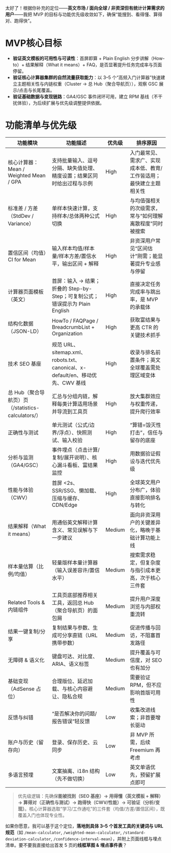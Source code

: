太好了！根据你补充的定位——**英文市场 / 面向全球 / 非资深但有统计计算需求的用户**——我把 MVP 的目标与功能优先级收敛如下，确保“能搜到、看得懂、算得对、跑得快”。

# MVP核心目标

* **验证英文模板的可用性与可读性**：首屏即算 + Plain English 分步讲解（How-to）+ 结果解释（What it means）+ FAQ，是否显著提升任务完成率与页面停留。
* **验证核心计算器集群的自然流量获取能力**：以 3–5 个“高频入门计算器”快速建立主题相关性与内链权重（Cluster → 总 Hub（聚合导航页）），观察 GSC 展示/点击与长尾覆盖。
* **验证基础数据与变现链路**：GA4/GSC 事件闭环可用，建立 RPM 基线（不干扰体验），为后续扩展与优先级调整提供依据。

# 功能清单与优先级

| 功能模块                               | 功能描述                                                             | 优先级    | 排序原因                               |
| ---------------------------------- | ---------------------------------------------------------------- | ------ | ---------------------------------- |
| 核心计算器：Mean / Weighted Mean / GPA   | 支持批量输入、逗号分隔、缺失值处理、精度设置；结果区同时给出过程与示例                              | High   | 入门最常见、需求广、实现成本低、教育/工作皆适用；最快建立主题相关性 |
| 标准差 / 方差（StdDev / Variance）        | 单样本快速计算，支持样本/总体两种公式切换                                            | High   | 与均值强相关的次级需求，常与“如何理解离散程度”同时被搜索      |
| 置信区间（均值）CI for Mean                | 输入样本均值/样本量/样本方差/置信水平，输出区间 + 解释                                   | High   | 非资深用户常见“区间估计”刚需；能显著提升专业感与停留        |
| 计算器页面模板（英文）                        | 首屏：输入 → 结果；折叠的 Step-by-Step；可复制公式；错误提示为 Plain English            | High   | 直接决定任务完成率与跳出率，是 MVP 的承载体           |
| 结构化数据（JSON-LD）                     | HowTo / FAQPage / BreadcrumbList + Organization                  | High   | 获取富结果与更高 CTR 的关键技术抓手               |
| 技术 SEO 基座                          | 规范 URL、sitemap.xml、robots.txt、canonical、x-default/en、移动优先、CWV 基线 | High   | 收录与排名前置条件；英文全球覆盖需处理区域变体            |
| 总 Hub（聚合导航页）页（/statistics-calculators/） | 汇总与分组内链，解释每类计算适用场景并导流到工具页                                        | High   | 放大集群效应与权重传递，提升爬行效率                 |
| 正确性与测试                             | 单元测试（公式/边界/浮点）、快照测试、输入校验                                         | High   | “算错=毁灭性打击”，信任与留存的底座                |
| 分析与监测（GA4/GSC）                     | 事件埋点（点击计算/复制/展开说明）、核心漏斗看板、富结果监控                                  | High   | 用数据验证假设与迭代优先级                      |
| 性能与体验（CWV）                         | 首屏 <2s、SSR/SSG、懒加载、压缩与缓存、CDN/Edge                                | High   | 全球英文用户分布广，体验直接影响排名与转化              |
| 结果解释（What it means）                | 用通俗英文解释计算含义、常见误解与下一步建议                                           | Medium | 面向非资深用户的关键差异化，略晚于基础计算功能上线          |
| 样本量估算（比例/均值）                       | 轻量版样本量计算器（输入误差容许/置信水平）                                           | Medium | 搜索需求稳定，但复杂度与指引成本更高，次于核心三件套         |
| Related Tools & 内链组件               | 工具页底部推荐相关工具，返回总 Hub（聚合导航页）的面包屑                               | Medium | 提升用户深度浏览与内部权重流转                    |
| 结果一键复制/分享                          | 复制结果与参数、生成可分享直链（URL 携带参数）                                        | Medium | 促进传播与回访，不阻塞首发路径                    |
| 无障碍 & 语义化                          | 键盘可达、对比度、ARIA、语义标签                                               | Medium | 提升覆盖与可信度，对 SEO 也有加分                |
| 基础变现（AdSense 占位）                   | 合理版位、延迟加载、与核心内容避让、隐私合规                                           | Medium | 需要验证 RPM，但不应影响首版可用性                |
| 反馈与纠错                              | “是否解决你的问题/报告错误”轻反馈                                               | Low    | 收集改进线索；非首要增长驱动                     |
| 账户与历史（留存向）                         | 登录、保存历史、云同步                                                      | Low    | 非 MVP 所需，后续 Freemium 再考虑           |
| 多语言预埋                              | 文案抽离、i18n 结构（先不做切换）                                              | Low    | 英文单语优先，预留扩展点即可                     |

> 优先级逻辑：先确保**能被找到（SEO 基座）→ 用得懂（英文模板 + 解释）→ 算得对（正确性与测试）→ 跑得快（CWV/性能）→ 可验证（分析/变现）**。核心计算器选取“学习/工作通吃”的三件套（均值/方差/置信区间），既覆盖入门也体现专业性。

如果你愿意，我可以基于这个定位，**落地到具体 3–5 个首发工具的关键词与 URL 规范**（如 `/mean-calculator`, `/weighted-mean-calculator`, `/standard-deviation-calculator`, `/confidence-interval-mean`），并附上页面线框与埋点清单。要不要我直接给出首发 5 页的**线框草图 & 埋点事件表**？
